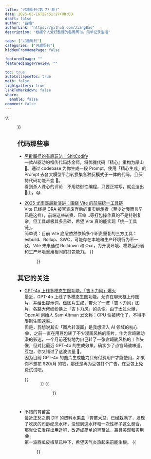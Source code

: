 ```yaml
---
title: "兴趣周刊(第 77 期)"
date: 2025-03-16T22:51:27+08:00
draft: false
author: "酱鲍"
authorLink: "https://github.com/JiangBao"
description: "根据个人爱好整理的每周周刊，简单记录生活"

tags: ["兴趣周刊"]
categories: ["兴趣周刊"]
hiddenFromHomePage: false

featuredImage: ""
featuredImagePreview: ""

toc: true
autoCollapseToc: true
math: false
lightgallery: true
linkToMarkdown: false
share:
  enable: false
comment: false
---
```


<!--more-->
{{<figure src="https://jiangbao-1258001083.cos.ap-shanghai.myqcloud.com/machetou20250322.jpg" title="适合露营的季节">}}

## 代码那些事
* [另辟蹊径的有趣玩法：ShitCodify](https://github.com/StepfenShawn/ShitCodify)  
一款AI驱动的祖传代码炼金师，将优雅代码『精心』重构为屎山 💩。通过 codebase 为你生成一段 Prompt，使用「精心生成」的 Prompt 去各大模型平台转换集各种反模式于一体的代码，且保持代码功能不变 🐶。  
看到杀人诛心的评论：不用防御性编程，只要正常写，就会造出💩山。😂

* [2025 尤雨溪最新演讲：围绕 Vite 的前端统一工具链](https://mp.weixin.qq.com/s/Gv2lqXohwfOBwLVMk4VNow)  
Vite 已经是 CRA 被官宣废弃后的事实继承者（至少对我而言早已是这样），前端这些转换、压缩...等打包操作真的不是特别复杂，但工具却极其多且碎，希望 Vite 真的能实现「统一工具链」。  
简单说：目前 Vite 底层依然依赖多个职责重复的三方工具：esbuild、Rollup、SWC，可能存在本地和生产环境行为不一致，Vite 未来通过 Rolldown 和 Oxc，为开发环境、模块运行器和生产环境重用相同的打包能力。
{{<figure src="https://jiangbao-1258001083.cos.ap-shanghai.myqcloud.com/vite-future-2025q1.jpg">}}


## 其它的关注
* [GPT-4o 上线多模态生图功能，「吉卜力风」爆火](https://zhuanlan.zhihu.com/p/1889408620862628134)  
最近，GPT-4o 上线了多模态生图功能，允许在聊天框上传图片，并给出提示词，做图片生成，带火了一波「吉卜力风」图片，各路大佬纷纷换上「吉卜力风」的头像。由于太过火爆，OpenAI 创始人 Sam Altman 发文称：CPU 快被烤化了，不得不限制生图速率。  
但是，我想说其实「图片转漫画」是我想深入 AI 领域的初心 😂，之前一直在用豆包转了不少漫画风格的图片，作为宫崎骏动漫的影迷，一个月前还特地为自己转了一张宫崎骏风格的工作头像，但对比最近 GPT-4o 的生成效果，确实少了点宫崎骏味道。豆包，你又错过了这波流量 🐶。  
因为目前 GPT-4o 的图片生成能力只有付费用户才能使用，如果你不想花 $20/月 的钱，那还是再为豆包打个广告，在豆包上免费试试吧。  
  <div style="display: flex">
  {{<figure src="https://jiangbao-1258001083.cos.ap-shanghai.myqcloud.com/doubaoghibli01.jpg" width="500">}}
  {{<figure src="https://jiangbao-1258001083.cos.ap-shanghai.myqcloud.com/doubaoghibli02.jpg" width="500">}}
  </div>

* 不错的育苗盆  
最近正愁之前 DIY 的塑料水果盒「育苗大盆」已经栽满了，发现了吃灰的司龄纪念水杯，没想到这水杯和一次性杯子这么契合，那就让它发挥出用途吧，改造成简单的育苗盆，兼具美观和实用 😂。  
第一波西瓜皮椒草已种下，希望天气炎热起来前能生根。
{{<figure src="https://jiangbao-1258001083.cos.ap-shanghai.myqcloud.com/funny20230321.jpg" width="500">}}
